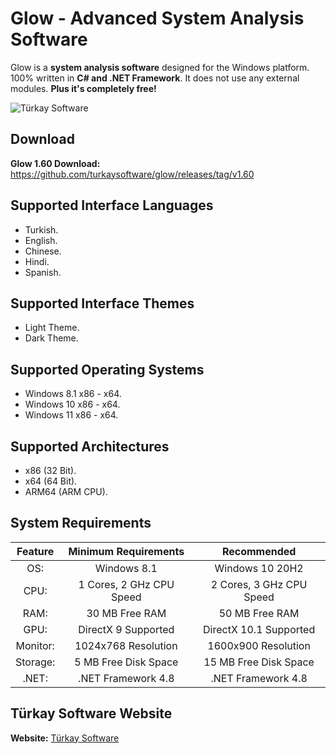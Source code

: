 # Glow - Advanced System Analysis Software
Glow is a **system analysis software** designed for the Windows platform.
100% written in **C# and .NET Framework**. It does not use any external modules. **Plus it's completely free!**

![Türkay Software](https://www.turkaysoftware.com/assets/images/glow_ui/glow_1_60.png)

## Download
**Glow 1.60 Download:** https://github.com/turkaysoftware/glow/releases/tag/v1.60

## Supported Interface Languages
- Turkish.
- English.
- Chinese.
- Hindi.
- Spanish.

## Supported Interface Themes
- Light Theme.
- Dark Theme.

## Supported Operating Systems
- Windows 8.1 x86 - x64.
- Windows 10 x86 - x64.
- Windows 11 x86 - x64.

## Supported Architectures
- x86 (32 Bit).
- x64 (64 Bit).
- ARM64 (ARM CPU).

## System Requirements
| Feature | Minimum Requirements | Recommended |
| :---: | :---: | :---: |
| OS: | Windows 8.1 | Windows 10 20H2 |
| CPU: | 1 Cores, 2 GHz CPU Speed | 2 Cores, 3 GHz CPU Speed |
| RAM: | 30 MB Free RAM | 50 MB Free RAM |
| GPU: | DirectX 9 Supported | DirectX 10.1 Supported |
| Monitor: | 1024x768 Resolution | 1600x900 Resolution |
| Storage: | 5 MB Free Disk Space | 15 MB Free Disk Space |
| .NET: | .NET Framework 4.8 | .NET Framework 4.8 |

## Türkay Software Website
**Website:**  [Türkay Software](https://www.turkaysoftware.com/)
